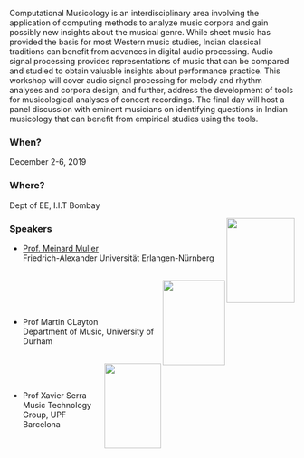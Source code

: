 Computational Musicology is an interdisciplinary area involving the application of computing methods to analyze music corpora and gain possibly new insights about the musical genre.  While sheet music has provided the basis for most Western music studies, Indian classical traditions can benefit from advances in digital audio processing.  Audio signal processing provides representations of music that can be compared and studied to obtain valuable insights about performance practice. This workshop will cover audio signal processing for melody and rhythm analyses and corpora design, and further, address the development of tools for musicological analyses of concert recordings. The final day will host a panel discussion with eminent musicians on identifying questions in Indian musicology that can benefit from empirical studies using the tools.

### When?
December 2-6, 2019

### Where?
Dept of EE, I.I.T Bombay

<img src="https://www.audiolabs-erlangen.de/thumbs/portrait-1ab656c0f02e88d65baab15492175195.jpg" alt="" height="150" width="120" align="right"/>

### Speakers
* <a href="https://www.audiolabs-erlangen.de/fau/professor/mueller">Prof. Meinard Muller</a>  
Friedrich-Alexander Universität Erlangen-Nürnberg
 <br/><br/>  
 <img src="https://www.dur.ac.uk/images/music/Staffmugshots/martin_clayton.jpg" alt="" height="150" width="110" align="right"/>  
 <br/><br/><br/>  
 
* Prof Martin CLayton  
Department of Music, University of Durham
 <br/><br/> 
 <img src="https://upload.wikimedia.org/wikipedia/commons/7/7d/Xavier_Serra_1%2C_Music_Hack_Day_Barcelona_2012.jpg" alt="" height="150" width="100" align="right"/>
 <br/><br/>  
 
* Prof Xavier Serra  
Music Technology Group, UPF Barcelona
